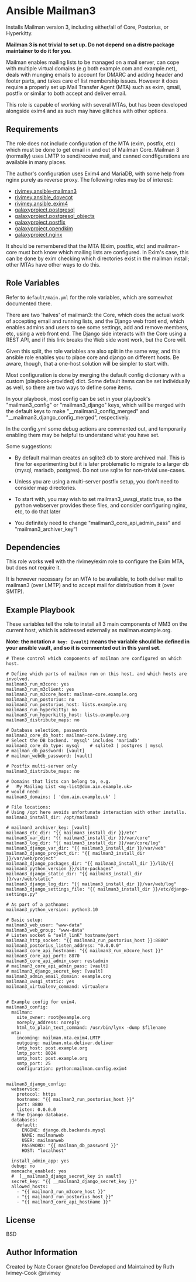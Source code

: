 Ansible Mailman3
================

Installs Mailman version 3, including either/all of Core, Postorius, or
Hyperkitty.

**Mailman 3 is not trivial to set up. Do not depend on a distro package
maintainer to do it for you**.

Mailman enables mailing lists to be managed on a mail server, can cope
with multiple virtual domains (e.g  both example.com and example.net),
deals with munging emails to account for DMARC and adding header and
footer parts, and takes care of list membership issues. However it
does require a properly set up Mail Transfer Agent (MTA) such as exim,
qmail, postfix or similar to both accept and deliver email.

This role is capable of working with several MTAs, but has been developed
alongside exim4 and as such may have glitches with other options.


Requirements
------------

The role does not include configuration of the MTA (exim, postfix, etc)
which must be done to get email in and out of Mailman Core. Mailman 3
(normally) uses LMTP to send/receive mail, and canned condfigurations are
available in many places.

The author's configuration uses Exim4 and MariaDB, with some help from
nginx purely as reverse proxy. The following roles may be of interest:

- [rivimey.ansible-mailman3](https://github.com/rivimey/ansible-mailman3)
- [rivimey.ansible\_dovecot](https://galaxy.ansible.com/rivimey/ansible_dovecot)
- [rivimey.ansible\_exim4](https://galaxy.ansible.com/rivimey/ansible_exim4)
- [galaxyproject.postgresql](https://galaxy.ansible.com/galaxyproject/postgresql)
- [galaxyproject.postgresql_objects](https://galaxy.ansible.com/galaxyproject/postgresql_objects)
- [galaxyproject.postfix](https://galaxy.ansible.com/galaxyproject/postfix)
- [galaxyproject.opendkim](https://galaxy.ansible.com/galaxyproject/opendkim)
- [galaxyproject.nginx](https://galaxy.ansible.com/galaxyproject/nginx)

It should be remembered that the MTA (Exim, postfix, etc) and mailman-core
must both know which mailing lists are configured. In Exim's case, this can
be done by exim checking which directories exist in the mailman install;
other MTAs have other ways to do this.


Role Variables
--------------

Refer to `default/main.yml` for the role variables, which are somewhat
documented there.

There are two 'halves' of mailman3: the Core, which does the actual work
of accepting email and running lists, and the Django web front end, which
enables admins and users to see some settings, add and remove members, etc,
using a web front end. The Django side interacts with the Core using a REST
API, and if this link breaks the Web side wont work, but the Core will.

Given this split, the role variables are also split in the same way, and
this ansible role enables you to place core and django on different hosts.
Be aware, though, that a one-host solution will be simpler to start with.

Most configuration is done by merging the default config dictionary with a
custom (playbook-provided) dict. Some default items can be set individually
as well, so there are two ways to define some items.

In your playbook, most config can be set in your playbook's "mailman3\_config"
or "mailman3\_django" keys, which will be merged with the default keys to
make "\_\_mailman3\_config\_merged" and "\_\_mailman3\_django\_config\_merged",
respectively.

In the config.yml some debug actions are commented out, and temporarily
enabling them may be helpful to understand what you have set.

Some suggestions:

 - By default mailman creates an sqlite3 db to store archived mail. This
   is fine for experimenting but it is later problematic to migrate to
   a larger db (mysql, mariadb, postgres). Do not use sqlite for
   non-trivial use-cases.

 - Unless you are using a multi-server postfix setup, you don't need to
   consider map directories.

 - To start with, you may wish to set mailman3\_uwsgi\_static true, so the
   python webserver provides these files, and consider configuring nginx,
   etc, to do that later


 - You definitely need to change "mailman3\_core\_api\_admin\_pass" and
   "mailman3\_archiver\_key"!


Dependencies
------------

This role works well with the rivimey/exim role to configure the Exim MTA,
but does not require it.

It is however necessary for an MTA to be available, to both deliver mail to
mailman3 (over LMTP) and to accept mail for distribution from it (over SMTP).


Example Playbook
----------------

These variables tell the role to install all 3 main components of MM3 on
the current host, which is addressed externally as mailman.example.org.

**Note: the notation `# key: [vault]` means the variable should be defined in
your ansible vault, and so it is commented out in this yaml set**.

```
# These control which components of mailman are configured on which host.

# Define which parts of mailman run on this host, and which hosts are involved.
mailman3_run_m3core: yes
mailman3_run_m3client: yes
mailman3_run_m3core_host: mailman-core.example.org
mailman3_run_postorius: no
mailman3_run_postorius_host: lists.example.org
mailman3_run_hyperkitty: no
mailman3_run_hyperkitty_host: lists.example.org
mailman3_distribute_maps: no

# Database selection, passwords
mailman3_core_db_host: mailman-core.ivimey.org
# Select the DB backend. 'mysql' includes 'mariadb'
mailman3_core_db_type: mysql    # sqlite3 | postgres | mysql
# mailman_db_password: [vault]
# mailman_webdb_password: [vault]

# Postfix multi-server only
mailman3_distribute_maps: no

# Domains that lists can belong to, e.g.
#   My Mailing List <my-list@dom.ain.example.uk>
# would need:
mailman3_domains: [ 'dom.ain.example.uk' ]

# File locations:
# Using /opt here avoids unfortunate interaction with other installs.
mailman3_install_dir: /opt/mailman3

# mailman3_archiver_key: [vault]
mailman3_etc_dir: "{{ mailman3_install_dir }}/etc"
mailman3_var_dir: "{{ mailman3_install_dir }}/var/core"
mailman3_log_dir: "{{ mailman3_install_dir }}/var/core/log"
mailman3_django_var_dir: "{{ mailman3_install_dir }}/var/web"
mailman3_django_project_dir: "{{ mailman3_install_dir }}/var/web/project"
mailman3_django_packages_dir: "{{ mailman3_install_dir }}/lib/{{ mailman3_python_version }}/site-packages"
mailman3_django_static_dir: "{{ mailman3_install_dir }}/var/web/static"
mailman3_django_log_dir: "{{ mailman3_install_dir }}/var/web/log"
mailman3_django_settings_file: "{{ mailman3_install_dir }}/etc/django-settings.py"

# As part of a pathname:
mailman3_python_version: python3.10

# Basic setup:
mailman3_web_user: "www-data"
mailman3_web_group: "www-data"
# Listen socket & "self_linK" hostname/port
mailman3_http_socket: "{{ mailman3_run_postorius_host }}:8880"
mailman3_postorius_listen_address: "0.0.0.0"
mailman3_core_api_hostname: "{{ mailman3_run_m3core_host }}"
mailman3_core_api_port: 8870
mailman3_core_api_admin_user: restadmin
# mailman3_core_api_admin_pass: [vault]
# mailman3_django_secret_key: [vault]
mailman3_admin_email_domain: example.org
mailman3_uwsgi_static: yes
mailman3_virtualenv_command: virtualenv


# Example config for exim4.
mailman3_config:
  mailman:
    site_owner: root@example.org
    noreply_address: noreply
    html_to_plain_text_command: /usr/bin/lynx -dump $filename
  mta:
    incoming: mailman.mta.exim4.LMTP
    outgoing: mailman.mta.deliver.deliver
    lmtp_host: post.example.org
    lmtp_port: 8024
    smtp_host: post.example.org
    smtp_port: 25
    configuration: python:mailman.config.exim4


mailman3_django_config:
  webservice:
    protocol: https
    hostname: "{{ mailman3_run_postorius_host }}"
    port: 8880
    listen: 0.0.0.0
  # The Django database.
  databases:
    default:
      ENGINE: django.db.backends.mysql
      NAME: mailmanweb
      USER: mailmanweb
      PASSWORD: "{{ mailman_db_password }}"
      HOST: "localhost"

  install_admin_app: yes
  debug: no
  memcache_enabled: yes
  #  [__mailman3_django_secret_key in vault]
  secret_key: "{{ __mailman3_django_secret_key }}"
  allowed_hosts:
    - "{{ mailman3_run_m3core_host }}"
    - "{{ mailman3_run_postorius_host }}"
    - "{{ mailman3_core_api_hostname }}"
```

License
-------

BSD

Author Information
------------------

Created by Nate Coraor @natefoo
Developed and Maintained by Ruth Ivimey-Cook @rivimey

